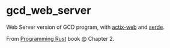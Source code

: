 # gcd_web_server
Web Server version of GCD program, with [actix-web](https://crates.io/crates/actix-web) and [serde](https://crates.io/crates/serde).

From [Programming Rust](https://www.oreilly.com/library/view/programming-rust-2nd/9781492052586/) book @ Chapter 2.
